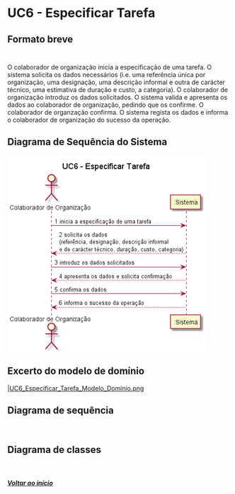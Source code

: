 # UC6 - Especificar Tarefa <br/>

## Formato breve <br/><br/>
O colaborador de organização inicia a especificação de uma tarefa. O sistema solicita os dados necessários (i.e. uma referência única por organização, uma designação, uma descrição informal e outra de carácter técnico, uma estimativa de duração e custo, a categoria). O colaborador de organização introduz os dados solicitados. O sistema valida e apresenta os dados ao colaborador de organização, pedindo que os confirme. O colaborador de organzação confirma. O sistema regista os dados e informa o colaborador de organização do sucesso da operação.

## Diagrama de Sequência do Sistema <br/>
![UC6_Especificar_Tarefa_SSD.png](UC6_Especificar_Tarefa_SSD.png)

## Excerto do modelo de domínio <br/>
|[UC6_Especificar_Tarefa_Modelo_Dominio.png](UC6_Especificar_Tarefa_Modelo_Dominio.png)

## Diagrama de sequência <br/>
![]()

## Diagrama de classes <br/>
![]()

##### [Voltar ao início](https://github.com/blestonbandeiraUPSKILL/upskill_java1_labprg_grupo2/blob/main/README.md)